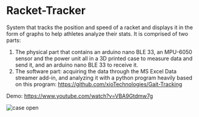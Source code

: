 # Racket-Tracker
System that tracks the position and speed of a racket and displays it in the form of graphs to help athletes analyze their stats.
It is comprised of two parts: 
1) The physical part that contains an arduino nano BLE 33, an MPU-6050 sensor and the power unit all in a 3D printed case to measure data and send it, and an arduino nano BLE 33 to receive it.
2) The software part: acquiring the data through the MS Excel Data streamer add-in, and analyzing it with a python program heavily based on this program: https://github.com/xioTechnologies/Gait-Tracking

Demo: https://www.youtube.com/watch?v=VBA9Gtdmw7g


![case open](https://user-images.githubusercontent.com/43016405/209400516-ab35b4e0-95d4-44d3-a67a-c4779fca35ba.jpg)
